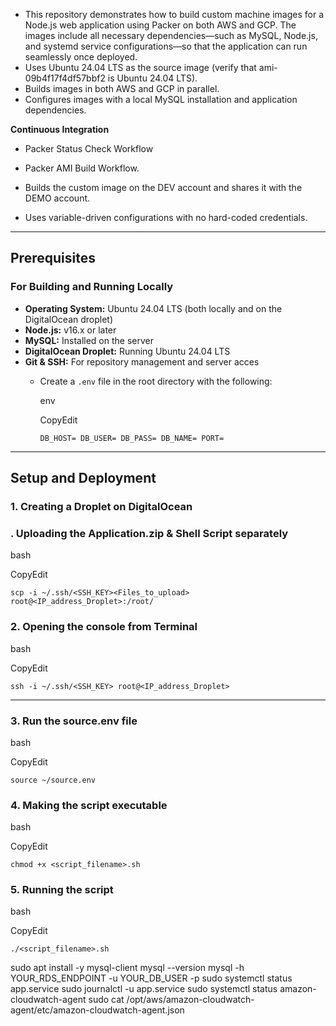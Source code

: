 - This repository demonstrates how to build custom machine images for a Node.js web application using Packer on both AWS and GCP. The images include all necessary dependencies—such as MySQL, Node.js, and systemd service configurations—so that the application can run seamlessly once deployed.
- Uses Ubuntu 24.04 LTS as the source image (verify that ami-09b4f17f4df57bbf2 is Ubuntu 24.04 LTS).
- Builds images in both AWS and GCP in parallel.
- Configures images with a local MySQL installation and application dependencies.

**Continuous Integration**

- Packer Status Check Workflow

- Packer AMI Build Workflow.
- Builds the custom image on the DEV account and shares it with the DEMO account.
- Uses variable-driven configurations with no hard-coded credentials.

* * * * *

**Prerequisites**
-----------------

### **For Building and Running Locally**

- **Operating System:** Ubuntu 24.04 LTS (both locally and on the DigitalOcean droplet)
- **Node.js:** v16.x or later
- **MySQL:** Installed on the server
- **DigitalOcean Droplet:** Running Ubuntu 24.04 LTS
- **Git & SSH:** For repository management and server acces
    -   Create a `.env` file in the root directory with the following:

        env

        CopyEdit

        `DB_HOST=
        DB_USER=
        DB_PASS=
        DB_NAME=
        PORT=`

* * * * *

**Setup and Deployment**
------------------------

### **1\. Creating a Droplet on DigitalOcean**

### **\. Uploading the Application.zip & Shell Script separately**

bash

CopyEdit

`scp -i ~/.ssh/<SSH_KEY><Files_to_upload> root@<IP_address_Droplet>:/root/`

### **2\. Opening the console from Terminal**

bash

CopyEdit

`ssh -i ~/.ssh/<SSH_KEY> root@<IP_address_Droplet>`

* * * * *

### **3\. Run the source.env file**

bash

CopyEdit

`source ~/source.env`

### **4\. Making the script executable**

bash

CopyEdit

`chmod +x <script_filename>.sh`

### **5\. Running the script**

bash

CopyEdit

`./<script_filename>.sh`



sudo apt install -y mysql-client
mysql --version
mysql -h YOUR_RDS_ENDPOINT -u YOUR_DB_USER -p
sudo systemctl status app.service
sudo journalctl -u app.service
sudo systemctl status amazon-cloudwatch-agent
sudo cat /opt/aws/amazon-cloudwatch-agent/etc/amazon-cloudwatch-agent.json